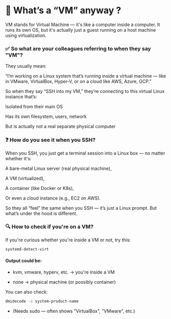 # :brain: What’s a “VM” anyway ?
VM stands for Virtual Machine — it's like a computer inside a computer. It runs its own OS, but it's actually just a guest running on a host machine using virtualization.

### :white_check_mark: So what are your colleagues referring to when they say "VM"?
They usually mean:

“I’m working on a Linux system that’s running inside a virtual machine — like in VMware, VirtualBox, Hyper-V, or on a cloud like AWS, Azure, GCP.”

So when they say “SSH into my VM,” they’re connecting to this virtual Linux instance that’s:

Isolated from their main OS

Has its own filesystem, users, network

But is actually not a real separate physical computer

### :question: How do you see it when you SSH?
When you SSH, you just get a terminal session into a Linux box — no matter whether it's:

A bare-metal Linux server (real physical machine),

A VM (virtualized),

A container (like Docker or K8s),

Or even a cloud instance (e.g., EC2 on AWS).

So they all “feel” the same when you SSH — it’s just a Linux prompt. But what’s under the hood is different.

### :mag: How to check if you're on a VM?

If you're curious whether you're inside a VM or not, try this:

```bash
systemd-detect-virt
```

#### Output could be:

* kvm, vmware, hyperv, etc. → you're inside a VM

* none → physical machine (or possibly container)

You can also check:

```bash
dmidecode -s system-product-name
```

* (Needs sudo — often shows "VirtualBox", "VMware", etc.)
